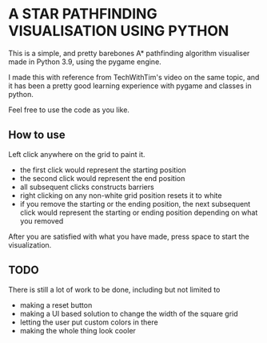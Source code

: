 # A STAR PATHFINDING VISUALISATION USING PYTHON

This is a simple, and pretty barebones A* pathfinding algorithm visualiser made in Python 3.9, using the pygame engine. 

I made this with reference from TechWithTim's video on the same topic, and it has been a pretty good learning experience with pygame and classes in python.

Feel free to use the code as you like.

## How to use

Left click anywhere on the grid to paint it. 
- the first click would represent the starting position
- the second click would represent the end position
- all subsequent clicks constructs barriers
- right clicking on any non-white grid position resets it to white
- if you remove the starting or the ending position, the next subsequent click would represent the starting or ending position depending on what you removed

After you are satisfied with what you have made, press space to start the visualization.

## TODO

There is still a lot of work to be done, including but not limited to
- making a reset button
- making a UI based solution to change the width of the square grid
- letting the user put custom colors in there
- making the whole thing look cooler
